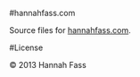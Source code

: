 #hannahfass.com

Source files for [hannahfass.com](http://hannahfass.com).

#License

&copy; 2013 Hannah Fass